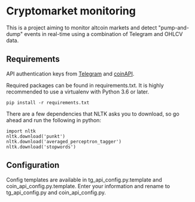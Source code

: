 # Cryptomarket monitoring

This is a project aiming to monitor altcoin markets and detect "pump-and-dump" events in real-time using a combination of Telegram and OHLCV data.

## Requirements

API authentication keys from [Telegram](https://core.telegram.org/#telegram-api) and [coinAPI](https://docs.coinapi.io/#introduction). 

Required packages can be found in requirements.txt. It is highly recommended to use a virtualenv with Python 3.6 or later. 

```
pip install -r requirements.txt

```

There are a few dependencies that NLTK asks you to download, so go ahead and run the following in python:

```
import nltk
nltk.download('punkt')
nltk.download('averaged_perceptron_tagger')
nltk.download('stopwords')

```

## Configuration 

Config templates are available in tg_api_config.py.template and coin_api_config.py.template. Enter your information and rename to tg_api_config.py and coin_api_config.py.





